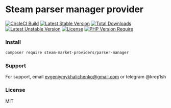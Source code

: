 # Steam parser manager provider
[![CircleCI Build](http://poser.pugx.org/steam-market-providers/parser-manager/circleci)](https://packagist.org/packages/steam-market-providers/parser-manager)
[![Latest Stable Version](http://poser.pugx.org/steam-market-providers/parser-manager/v)](https://packagist.org/packages/steam-market-providers/parser-manager)
[![Total Downloads](http://poser.pugx.org/steam-market-providers/parser-manager/downloads)](https://packagist.org/packages/steam-market-providers/parser-manager)
[![Latest Unstable Version](http://poser.pugx.org/steam-market-providers/parser-manager/v/unstable)](https://packagist.org/packages/steam-market-providers/parser-manager)
[![License](http://poser.pugx.org/steam-market-providers/parser-manager/license)](https://packagist.org/packages/steam-market-providers/parser-manager)
[![PHP Version Require](http://poser.pugx.org/steam-market-providers/parser-manager/require/php)](https://packagist.org/packages/steam-market-providers/parser-manager)
### Install
```bash
composer require steam-market-providers/parser-manager
```


### Support

For support, email evgeniymykhalichenko@gmail.com or telegram @krep1sh

### License

MIT
